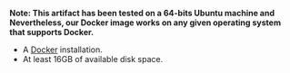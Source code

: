 __Note: This artifact has been tested on a 64-bits Ubuntu machine and 
Nevertheless, our Docker image works on any given operating system
that supports Docker.__

* A [Docker](https://docs.docker.com/get-docker/) installation.
* At least 16GB of available disk space.
